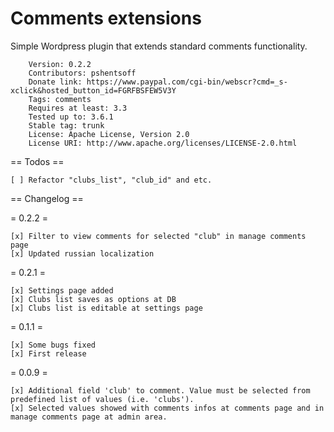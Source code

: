 Comments extensions
===================

Simple Wordpress plugin that extends standard comments functionality.

        Version: 0.2.2
        Contributors: pshentsoff
        Donate link: https://www.paypal.com/cgi-bin/webscr?cmd=_s-xclick&hosted_button_id=FGRFBSFEW5V3Y
        Tags: comments
        Requires at least: 3.3
        Tested up to: 3.6.1
        Stable tag: trunk
        License: Apache License, Version 2.0
        License URI: http://www.apache.org/licenses/LICENSE-2.0.html

== Todos ==

    [ ] Refactor "clubs_list", "club_id" and etc.

== Changelog ==

= 0.2.2 =

    [x] Filter to view comments for selected "club" in manage comments page
    [x] Updated russian localization

= 0.2.1 =

    [x] Settings page added
    [x] Clubs list saves as options at DB
    [x] Clubs list is editable at settings page

= 0.1.1 =

    [x] Some bugs fixed
    [x] First release

= 0.0.9 =

    [x] Additional field 'club' to comment. Value must be selected from predefined list of values (i.e. 'clubs').
    [x] Selected values showed with comments infos at comments page and in manage comments page at admin area.

